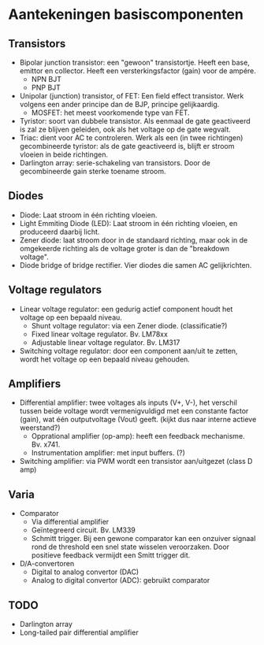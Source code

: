 Aantekeningen basiscomponenten
==============================

Transistors
-----------

* Bipolar junction transistor: een "gewoon" transistortje. Heeft een base, emittor en collector. Heeft een versterkingsfactor (gain) voor de ampére. 
    * NPN BJT
    * PNP BJT
* Unipolar (junction) transistor, of FET: Een field effect transistor. Werk volgens een ander principe dan de BJP, principe gelijkaardig.
    * MOSFET: het meest voorkomende type van FET. 
* Tyristor: soort van dubbele transistor. Als eenmaal de gate geactiveerd is zal ze blijven geleiden, ook als het voltage op de gate wegvalt.
* Triac: dient voor AC te controleren. Werk als een (in twee richtingen) gecombineerde tyristor: als de gate geactiveerd is, blijft er stroom vloeien in beide richtingen.
* Darlington array: serie-schakeling van transistors. Door de gecombineerde gain sterke toename stroom. 

Diodes
------

* Diode: Laat stroom in één richting vloeien.
* Light Emmiting Diode (LED): Laat stroom in één richting vloeien, en produceerd daarbij licht.
* Zener diode: laat stroom door in de standaard richting, maar ook in de omgekeerde richting als de voltage groter is dan de "breakdown voltage".
* Diode bridge of bridge rectifier. Vier diodes die samen AC gelijkrichten.

Voltage regulators
------------------

* Linear voltage regulator: een gedurig actief component houdt het voltage op een bepaald niveau.
    * Shunt voltage regulator: via een Zener diode. (classificatie?)
    * Fixed linear voltage regulator. Bv. LM78xx 
    * Adjustable linear voltage regulator. Bv. LM317
* Switching voltage regulator: door een component aan/uit te zetten, wordt het voltage op een bepaald niveau gehouden.

Amplifiers
----------

* Differential amplifier: twee voltages als inputs (V+, V-), het verschil tussen beide voltage wordt vermenigvuldigd met een constante factor (gain), wat één outputvoltage (Vout) geeft. (kijkt dus naar interne actieve weerstand?)
    * Opprational amplifier (op-amp): heeft een feedback mechanisme. Bv. x741.
    * Instrumentation amplifier: met input buffers. (?)
* Switching amplifier: via PWM wordt een transistor aan/uitgezet (class D amp)

Varia
-----

* Comparator 
    * Via differential amplifier 
    * Geïntegreerd circuit. Bv. LM339
    * Schmitt trigger. Bij een gewone comparator kan een onzuiver signaal rond de threshold een snel state wisselen veroorzaken. Door positieve feedback vermijdt een Smitt trigger dit.
* D/A-convertoren
    * Digital to analog convertor (DAC)
    * Analog to digital convertor (ADC): gebruikt comparator


TODO
----

* Darlington array
* Long-tailed pair differential amplifier

